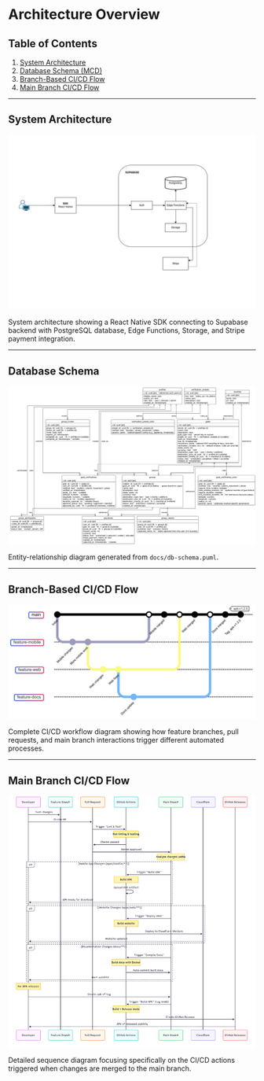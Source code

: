 # Architecture Overview

## Table of Contents

1. [System Architecture](#system-architecture)
2. [Database Schema (MCD)](#database-schema-mcd)
3. [Branch-Based CI/CD Flow](#branch-based-cicd-flow)
4. [Main Branch CI/CD Flow](#main-branch-cicd-flow)

---

## System Architecture

![System Architecture](assets/architecture.png)

System architecture showing a React Native SDK connecting to Supabase backend
with PostgreSQL database, Edge Functions, Storage, and Stripe payment
integration.

---

## Database Schema

![Database Schema](db-schema.png)

Entity-relationship diagram generated from `docs/db-schema.puml`.

---

## Branch-Based CI/CD Flow

![Branch-Based CI/CD Flow](assets/branch_based_CI_CD_flow.png)

Complete CI/CD workflow diagram showing how feature branches, pull requests,
and main branch interactions trigger different automated processes.

---

## Main Branch CI/CD Flow

![Main Branch CI/CD Flow](assets/main_branch_CI_CD_flow.png)

Detailed sequence diagram focusing specifically on the CI/CD actions triggered
when changes are merged to the main branch.

